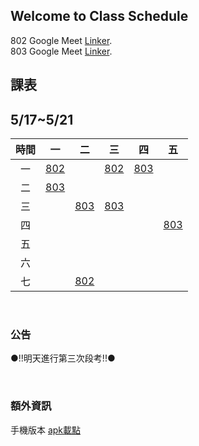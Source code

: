 ## Welcome to Class Schedule

802 Google Meet [Linker](https://meet.google.com/lookup/gldzzmohsh?authuser=0&hs=179).  
803 Google Meet [Linker](https://meet.google.com/lookup/bcspmhcrce?authuser=0&hs=179).

##  **課表**

## 5/17~5/21

| 時間  |    一      |      二     |       三        |       四        |      五         |
| :---: |  :---:     |   :---:    | :-------------: | :-------------: | :-------------: |
|  一   |    [802]   |            |      [802]      |      [803]      |                 |
|  二   |    [803]   |            |                 |                 |                 |
|  三   |            |    [803]   |      [803]      |                 |                 |
|  四   |            |            |                 |                 |      [803]      |
|  五   |            |            |                 |                 |                 |
|  六   |            |            |                 |                 |                 |
|  七   |            |   [802]    |                 |                 |                 |

<br>

### 公告
●!!明天進行第三次段考!!●

<br>

### 額外資訊
手機版本 [apk載點]


[802]:https://meet.google.com/zhd-qxdr-hid
[803]:https://meet.google.com/gxy-bjpm-dui
[apk載點]:https://drive.google.com/file/d/1VWE9lfkK4qh61QyveQsGR3R36mtNenxO/view?usp=sharing
